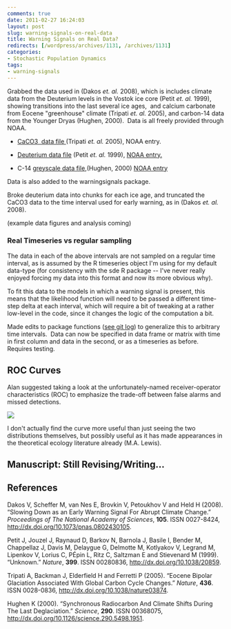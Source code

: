 ```yaml
---
comments: true
date: 2011-02-27 16:24:03
layout: post
slug: warning-signals-on-real-data
title: Warning Signals on Real Data?
redirects: [/wordpress/archives/1131, /archives/1131]
categories:
- Stochastic Population Dynamics
tags:
- warning-signals
---
```


Grabbed the data used in (Dakos _et. al._ 2008), which is includes climate data from the Deuterium levels in the Vostok ice core (Petit _et. al._ 1999), showing transitions into the last several ice ages,  and calcium carbonate from Eocene "greenhouse" climate (Tripati _et. al._ 2005), and carbon-14 data from the Younger Dryas (Hughen, 2000).  Data is all freely provided through NOAA.



	
  * [CaCO3  data file ](ftp://ftp.ncdc.noaa.gov/pub/data/paleo/contributions_by_author/tripati2005/tripati2005.txt)(Tripati _et. al._ 2005), NOAA entry.

	
  * [Deuterium data file](ftp://ftp.ncdc.noaa.gov/pub/data/paleo/icecore/antarctica/vostok/deutnat.txt) (Petit _et. al._ 1999), [NOAA entry.](http://www.ncdc.noaa.gov/paleo/metadata/noaa-icecore-2453.html)

	
  * C-14 [greyscale data file](ftp://ftp.ncdc.noaa.gov/pub/data/paleo/contributions_by_author/hughen2000/cariaco2000_pc56_greyscale.txt),(Hughen, 2000) [NOAA entry](http://www.ncdc.noaa.gov/paleo/pubs/hughen2000/hughen2000.html)


Data is also added to the warningsignals package.

Broke deuterium data into chunks for each ice age, and truncated the CaCO3 data to the time interval used for early warning, as in (Dakos _et. al._ 2008).

(example data figures and analysis coming)


### Real Timeseries vs regular sampling


The data in each of the above intervals are not sampled on a regular time interval, as is assumed by the R timeseries object I'm using for my default data-type (for consistency with the sde R package -- I've never really enjoyed forcing my data into this format and now its more obvious why).

To fit this data to the models in which a warning signal is present, this means that the likelihood function will need to be passed a different time-step delta at each interval, which will require a bit of tweaking at a rather low-level in the code, since it changes the logic of the computation a bit.

Made edits to package functions ([see git log](https://github.com/cboettig/structured-populations/commit/943adc11d94a89fe37a0c16887734035e6517443)) to generalize this to arbitrary time intervals.  Data can now be specified in data frame or matrix with time in first column and data in the second, or as a timeseries as before.  Requires testing.


## ROC Curves


Alan suggested taking a look at the unfortunately-named receiver-operator characteristics (ROC) to emphasize the trade-off between false alarms and missed detections.

[![](http://upload.wikimedia.org/wikipedia/commons/8/8c/Receiver_Operating_Characteristic.png)](http://upload.wikimedia.org/wikipedia/commons/8/8c/Receiver_Operating_Characteristic.png)

I don't actually find the curve more useful than just seeing the two distributions themselves, but possibly useful as it has made appearances in the theoretical ecology literature already (M.A. Lewis).


## Manuscript: Still Revising/Writing...
## References

<p>Dakos V, Scheffer M, van Nes E, Brovkin V, Petoukhov V and Held H (2008).
&ldquo;Slowing Down as an Early Warning Signal For Abrupt Climate Change.&rdquo;
<EM>Proceedings of The National Academy of Sciences</EM>, <B>105</B>.
ISSN 0027-8424, <a href="http://dx.doi.org/10.1073/pnas.0802430105">http://dx.doi.org/10.1073/pnas.0802430105</a>.
<p>Petit J, Jouzel J, Raynaud D, Barkov N, Barnola J, Basile I, Bender M, Chappellaz J, Davis M, Delaygue G, Delmotte M, Kotlyakov V, Legrand M, Lipenkov V, Lorius C, PÉpin L, Ritz C, Saltzman E and Stievenard M (1999).
&ldquo;Unknown.&rdquo;
<EM>Nature</EM>, <B>399</B>.
ISSN 00280836, <a href="http://dx.doi.org/10.1038/20859">http://dx.doi.org/10.1038/20859</a>.
<p>Tripati A, Backman J, Elderfield H and Ferretti P (2005).
&ldquo;Eocene Bipolar Glaciation Associated With Global Carbon Cycle Changes.&rdquo;
<EM>Nature</EM>, <B>436</B>.
ISSN 0028-0836, <a href="http://dx.doi.org/10.1038/nature03874">http://dx.doi.org/10.1038/nature03874</a>.
<p>Hughen K (2000).
&ldquo;Synchronous Radiocarbon And Climate Shifts During The Last Deglaciation.&rdquo;
<EM>Science</EM>, <B>290</B>.
ISSN 00368075, <a href="http://dx.doi.org/10.1126/science.290.5498.1951">http://dx.doi.org/10.1126/science.290.5498.1951</a>.
